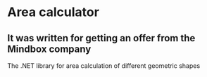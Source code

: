 # Area calculator
## It was written for getting an offer from the Mindbox company
The .NET library for area calculation of different geometric shapes 
